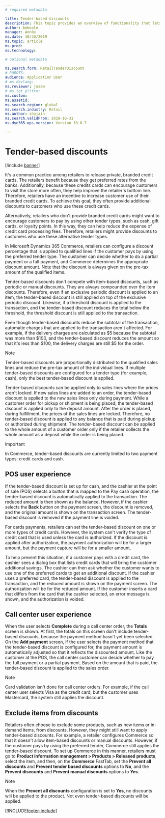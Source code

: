 ```yaml
---
# required metadata

title: Tender-based discounts
description: This topic provides an overview of functionality that lets retailers configure discounts for specific tender types.
author: bebeale
manager: AnnBe
ms.date: 10/30/2019
ms.topic: article
ms.prod: 
ms.technology: 

# optional metadata

ms.search.form: RetailTenderDiscount
# ROBOTS: 
audience: Application User
# ms.devlang: 
ms.reviewer: josaw
# ms.tgt_pltfrm: 
ms.custom: 
ms.assetid: 
ms.search.region: global
ms.search.industry: Retail
ms.author: shajain
ms.search.validFrom: 2018-10-31
ms.dyn365.ops.version: Version 10.0.7

---
```


# Tender-based discounts

[!include [banner](includes/banner.md)]


It's a common practice among retailers to release private, branded credit cards. The retailers benefit because they get preferred rates from the banks. Additionally, because these credits cards can encourage customers to visit the store more often, they help improve the retailer's bottom line. Therefore, retailers have an incentive to increase customer use of their branded credit cards. To achieve this goal, they often provide additional discounts to customers who use these credit cards.

Alternatively, retailers who don't provide branded credit cards might want to encourage customers to pay by using other tender types, such as cash, gift cards, or loyalty points. In this way, they can help reduce the expense of credit card processing fees. Therefore, retailers might provide discounts to customers who use these alternative tender types.

In Microsoft Dynamics 365 Commerce, retailers can configure a discount percentage that is applied to qualified lines if the customer pays by using the preferred tender type. The customer can decide whether to do a partial payment or a full payment, and Commerce determines the appropriate discount amount. Note that the discount is always given on the pre-tax amount of the qualified items.

Tender-based discounts don't compete with item-based discounts, such as periodic or manual discounts. They are always compounded over the item discounts. Therefore, even if an exclusive periodic discount is applied to an item, the tender-based discount is still applied on top of the exclusive periodic discount. Likewise, if a threshold discount is applied to the transaction, and the tender-based discount reduces the total below the threshold, the threshold discount is still applied to the transaction.

Even though tender-based discounts reduce the subtotal of the transaction, automatic charges that are applied to the transaction aren't affected. For example, if the delivery charges are calculated as $5 because the subtotal was more than $100, and the tender-based discount reduces the amount so that it's less than $100, the delivery charges are still $5 for the order.


> [!NOTE]
> Tender-based discounts are proportionally distributed to the qualified sales lines and reduce the pre-tax amount of the individual lines. If multiple tender-based discounts are configured for a tender type (for example, cash), only the best tender-based discount is applied.

Tender-based discounts can be applied only to sales lines where the prices aren't locked. If new sales lines are added to an order, the tender-based discount is applied to the new sales lines only during payment. While a customer order for pickup or shipment is being placed, the tender-based discount is applied only to the deposit amount. After the order is placed, during fulfillment, the prices of the sales lines are locked. Therefore, no tender-based discount is applied to any balance that is paid during pickup or authorized during shipment. The tender-based discount can be applied to the whole amount of a customer order only if the retailer collects the whole amount as a deposit while the order is being placed.

> [!IMPORTANT]
> In Commerce, tender-based discounts are currently limited to two payment types: credit cards and cash.

## POS user experience

If the tender-based discount is set up for cash, and the cashier at the point of sale (POS) selects a button that is mapped to the Pay cash operation, the tender-based discount is automatically applied to the transaction. The reduced amount is then shown as the balance. However, if the cashier selects the **Back** button on the payment screen, the discount is removed, and the original amount is shown on the transaction screen. The tender-based discount is removed if the payment line is voided.

For cards payments, retailers can set the tender-based discount on one or more types of credit cards. However, the system can't verify the type of credit card that is used unless the card is authorized. If the discount is applied after authorization, the payment authorization will be for a larger amount, but the payment capture will be for a smaller amount.

To help prevent this situation, if a customer pays with a credit card, the cashier sees a dialog box that lists credit cards that will bring the customer additional savings. The cashier can then ask whether the customer wants to use one of the preferred cards to get an additional discount. If the cashier uses a preferred card, the tender-based discount is applied to the transaction, and the reduced amount is shown on the payment screen. The authorization will be for the reduced amount. If the customer inserts a card that differs from the card that the cashier selected, an error message is shown, and the authorization is voided.


## Call center user experience

When the user selects **Complete** during a call center order, the **Totals** screen is shown. At first, the totals on this screen don't include tender-based discounts, because the payment method hasn't yet been selected. On the **Add payment** screen, if the user selects the payment method that the tender-based discount is configured for, the payment amount is automatically adjusted so that it reflects the discounted amount. Like the customer at the POS, the call center customer can decide whether to pay the full payment or a partial payment. Based on the amount that is paid, the tender-based discount is applied to the sales order.

> [!NOTE]
> Card validation isn't done for call center orders. For example, if the call center user selects Visa as the credit card, but the customer uses Mastercard, the system still applies the discount.

## Exclude items from discounts

Retailers often choose to exclude some products, such as new items or in-demand items, from discounts. However, they might still want to apply tender-based discounts. For example, a retailer configures Commerce so that it doesn't allow item-based discounts or manual discounts. However, if the customer pays by using the preferred tender, Commerce still applies the tender-based discount. To set up Commerce in this manner, retailers must go to **Product information management > Products > Released products**, select the item, and then, on the **Commerce** FastTab, set the **Prevent all discounts** and **Prevent tender based discounts** options to **No**, and the **Prevent discounts** and **Prevent manual discounts** options to **Yes**.

> [!NOTE]
> When the **Prevent all discounts** configuration is set to **Yes**, no discounts will be applied to the product. Not even tender-based discounts will be applied.


[!INCLUDE[footer-include](../includes/footer-banner.md)]